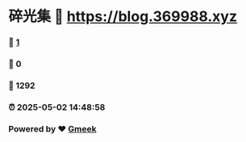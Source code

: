 # 碎光集 :link: https://blog.369988.xyz 
### :page_facing_up: [1](https://blog.369988.xyz/tag.html) 
### :speech_balloon: 0 
### :hibiscus: 1292 
### :alarm_clock: 2025-05-02 14:48:58 
### Powered by :heart: [Gmeek](https://github.com/Meekdai/Gmeek)
